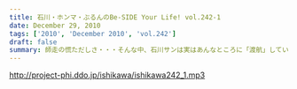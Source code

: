 ```yaml
---
title: 石川・ホンマ・ぶるんのBe-SIDE Your Life! vol.242-1
date: December 29, 2010
tags: ['2010', 'December 2010', 'vol.242']
draft: false
summary: 師走の慌ただしさ・・・そんな中、石川サンは実はあんなところに「渡航」していたようです。おみやげは「ビーフジャーキー」でした。NAMAE
---
```


http://project-phi.ddo.jp/ishikawa/ishikawa242_1.mp3
